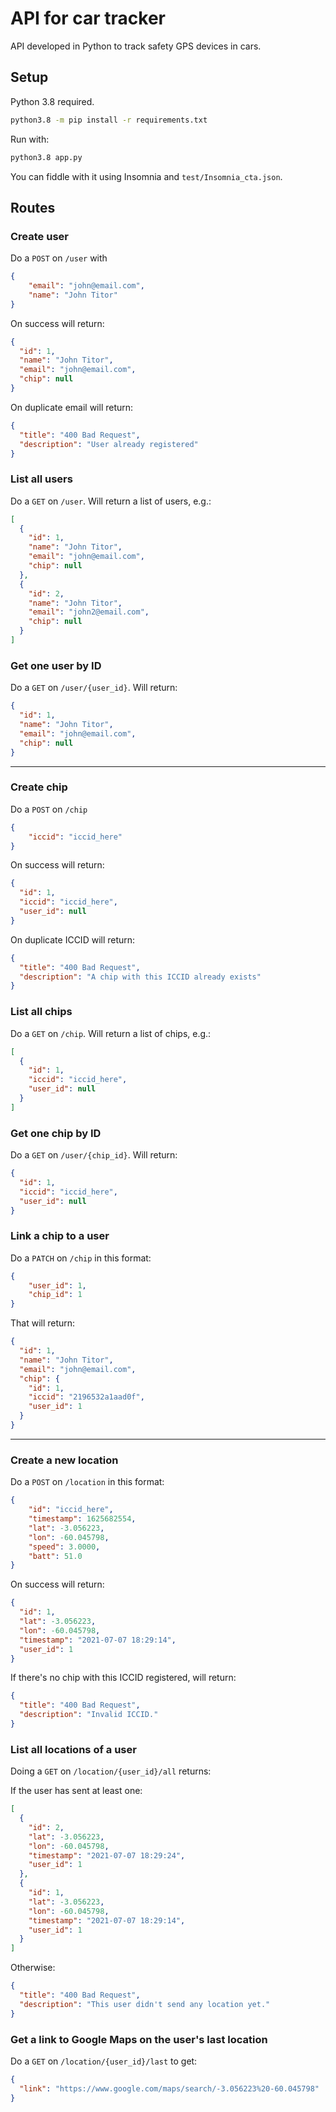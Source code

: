 # API for car tracker  

API developed in Python to track safety GPS devices in cars.

## Setup

Python 3.8 required.

```bash
python3.8 -m pip install -r requirements.txt
```

Run with:

```bash
python3.8 app.py
```

You can fiddle with it using Insomnia and ``test/Insomnia_cta.json``.

## Routes

### Create user

Do a ``POST`` on ``/user`` with

```json
{
    "email": "john@email.com",
    "name": "John Titor"
}
```

On success will return:

```json
{
  "id": 1,
  "name": "John Titor",
  "email": "john@email.com",
  "chip": null
}
```

On duplicate email will return:

```json
{
  "title": "400 Bad Request",
  "description": "User already registered"
}
```

### List all users

Do a ``GET``  on ``/user``. Will return a list of users, e.g.:

```json
[
  {
    "id": 1,
    "name": "John Titor",
    "email": "john@email.com",
    "chip": null
  },
  {
    "id": 2,
    "name": "John Titor",
    "email": "john2@email.com",
    "chip": null
  }
]
```

### Get one user by ID

Do a ``GET`` on ``/user/{user_id}``. Will return:

```json
{
  "id": 1,
  "name": "John Titor",
  "email": "john@email.com",
  "chip": null
}
```

---

### Create chip

Do a ``POST`` on ``/chip``

```json
{
    "iccid": "iccid_here"
}
```

On success will return:

```json
{
  "id": 1,
  "iccid": "iccid_here",
  "user_id": null
}
```

On duplicate ICCID will return:

```json
{
  "title": "400 Bad Request",
  "description": "A chip with this ICCID already exists"
}
```

### List all chips

Do a ``GET``  on ``/chip``. Will return a list of chips, e.g.:

```json
[
  {
    "id": 1,
    "iccid": "iccid_here",
    "user_id": null
  }
]
```

### Get one chip by ID

Do a ``GET`` on ``/user/{chip_id}``. Will return:

```json
{
  "id": 1,
  "iccid": "iccid_here",
  "user_id": null
}
```

### Link a chip to a user

Do a ``PATCH`` on ``/chip`` in this format:

```json
{
    "user_id": 1,
    "chip_id": 1
}
```

That will return:

```json
{
  "id": 1,
  "name": "John Titor",
  "email": "john@email.com",
  "chip": {
    "id": 1,
    "iccid": "2196532a1aad0f",
    "user_id": 1
  }
}
```

---

### Create a new location

Do a ``POST`` on ``/location`` in this format:

```json
{
    "id": "iccid_here",
    "timestamp": 1625682554,
    "lat": -3.056223,
    "lon": -60.045798,
    "speed": 3.0000,
    "batt": 51.0
}
```

On success will return:

```json
{
  "id": 1,
  "lat": -3.056223,
  "lon": -60.045798,
  "timestamp": "2021-07-07 18:29:14",
  "user_id": 1
}
```

If there's no chip with this ICCID registered, will return:

```json
{
  "title": "400 Bad Request",
  "description": "Invalid ICCID."
}
```

### List all locations of a user

Doing a ``GET`` on ``/location/{user_id}/all`` returns:

If the user has sent at least one:

```json
[
  {
    "id": 2,
    "lat": -3.056223,
    "lon": -60.045798,
    "timestamp": "2021-07-07 18:29:24",
    "user_id": 1
  },
  {
    "id": 1,
    "lat": -3.056223,
    "lon": -60.045798,
    "timestamp": "2021-07-07 18:29:14",
    "user_id": 1
  }
]
```

Otherwise:

```json
{
  "title": "400 Bad Request",
  "description": "This user didn't send any location yet."
}
```

### Get a link to Google Maps on the user's last location

Do a ``GET`` on ``/location/{user_id}/last`` to get:

```json
{
  "link": "https://www.google.com/maps/search/-3.056223%20-60.045798"
}
```
